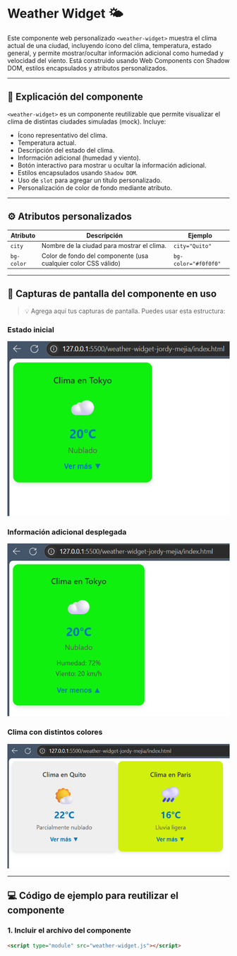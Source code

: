 # Weather Widget 🌤️

Este componente web personalizado `<weather-widget>` muestra el clima actual de una ciudad, incluyendo ícono del clima, temperatura, estado general, y permite mostrar/ocultar información adicional como humedad y velocidad del viento. Está construido usando Web Components con Shadow DOM, estilos encapsulados y atributos personalizados.

---

## 🧩 Explicación del componente

`<weather-widget>` es un componente reutilizable que permite visualizar el clima de distintas ciudades simuladas (mock). Incluye:

- Ícono representativo del clima.
- Temperatura actual.
- Descripción del estado del clima.
- Información adicional (humedad y viento).
- Botón interactivo para mostrar u ocultar la información adicional.
- Estilos encapsulados usando `Shadow DOM`.
- Uso de `slot` para agregar un título personalizado.
- Personalización de color de fondo mediante atributo.

---

## ⚙️ Atributos personalizados

| Atributo     | Descripción                                                   | Ejemplo                |
|--------------|---------------------------------------------------------------|------------------------|
| `city`       | Nombre de la ciudad para mostrar el clima.                   | `city="Quito"`         |
| `bg-color`   | Color de fondo del componente (usa cualquier color CSS válido) | `bg-color="#f0f0f0"`   |

---

## 📸 Capturas de pantalla del componente en uso

> 💡 Agrega aquí tus capturas de pantalla. Puedes usar esta estructura:

### Estado inicial

![Captura 1 - Estado inicial](docs/no_desplegado.png)

### Información adicional desplegada

![Captura 2 - Información adicional](docs/desplegado.png)

### Clima con distintos colores

![Captura 3 - Varios colores](docs/varios_colores.png)

---

## 💻 Código de ejemplo para reutilizar el componente

### 1. Incluir el archivo del componente

```html
<script type="module" src="weather-widget.js"></script> 